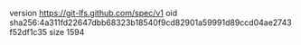version https://git-lfs.github.com/spec/v1
oid sha256:4a311fd22647dbb68323b18540f9cd82901a59991d89ccd04ae2743f52df1c35
size 1594
